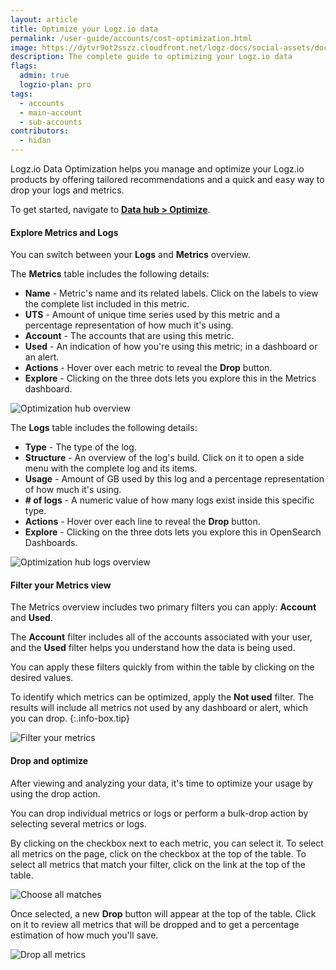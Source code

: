 ```yaml
---
layout: article
title: Optimize your Logz.io data
permalink: /user-guide/accounts/cost-optimization.html
image: https://dytvr9ot2sszz.cloudfront.net/logz-docs/social-assets/docs-social.jpg
description: The complete guide to optimizing your Logz.io data
flags:
  admin: true
  logzio-plan: pro
tags:
  - accounts
  - main-account
  - sub-accounts
contributors:
  - hidan
---
```


Logz.io Data Optimization helps you manage and optimize your Logz.io products by offering tailored recommendations and a quick and easy way to drop your logs and metrics.

To get started, navigate to **[Data hub > Optimize](https://app.logz.io/#/dashboard/cost)**.


#### Explore Metrics and Logs

You can switch between your **Logs** and **Metrics** overview.


The **Metrics** table includes the following details:

* **Name** - Metric's name and its related labels. Click on the labels to view the complete list included in this metric.
* **UTS** - Amount of unique time series used by this metric and a percentage representation of how much it's using.
* **Account** - The accounts that are using this metric.
* **Used** - An indication of how you're using this metric; in a dashboard or an alert.
* **Actions** - Hover over each metric to reveal the **Drop** button. 
* **Explore** - Clicking on the three dots <i class="li li-ellipsis-v"></i> lets you explore this in the Metrics dashboard.

![Optimization hub overview](https://dytvr9ot2sszz.cloudfront.net/logz-docs/accounts/optimization-hub/optimization-hub-overview.png)

The **Logs** table includes the following details:

* **Type** - The type of the log.
* **Structure** - An overview of the log's build. Click on it to open a side menu with the complete log and its items.
* **Usage** - Amount of GB used by this log and a percentage representation of how much it's using.
* **# of logs** - A numeric value of how many logs exist inside this specific type.
* **Actions** - Hover over each line to reveal the **Drop** button. 
* **Explore** - Clicking on the three dots <i class="li li-ellipsis-v"></i> lets you explore this in OpenSearch Dashboards.

![Optimization hub logs overview](https://dytvr9ot2sszz.cloudfront.net/logz-docs/accounts/optimization-hub/log-overview.png)


#### Filter your Metrics view


The Metrics overview includes two primary filters you can apply: **Account** and **Used**.

The **Account** filter includes all of the accounts associated with your user, and the **Used** filter helps you understand how the data is being used.

You can apply these filters quickly from within the table by clicking on the desired values.

To identify which metrics can be optimized, apply the **Not used** filter. The results will include all metrics not used by any dashboard or alert, which you can drop.
{:.info-box.tip}


![Filter your metrics](https://dytvr9ot2sszz.cloudfront.net/logz-docs/accounts/optimization-hub/click-to-apply-filters.gif)


#### Drop and optimize

After viewing and analyzing your data, it's time to optimize your usage by using the drop action.

You can drop individual metrics or logs or perform a bulk-drop action by selecting several metrics or logs.

By clicking on the checkbox next to each metric, you can select it. To select all metrics on the page, click on the checkbox at the top of the table. To select all metrics that match your filter, click on the link at the top of the table. 

![Choose all matches](https://dytvr9ot2sszz.cloudfront.net/logz-docs/accounts/optimization-hub/select-all-metrics.png)

Once selected, a new **Drop** button will appear at the top of the table. Click on it to review all metrics that will be dropped and to get a percentage estimation of how much you'll save.

![Drop all metrics](https://dytvr9ot2sszz.cloudfront.net/logz-docs/accounts/optimization-hub/drop-metrics-overview.png)